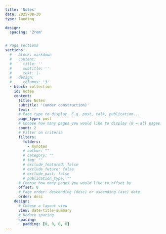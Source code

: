 ```yaml
---
title: 'Notes'
date: 2025-08-30
type: landing

design:
  spacing: '2rem'


# Page sections
sections:
  # - block: markdown
  #   content:
  #     title: ''
  #     subtitle: ''
  #     text: |-
  #   design:
  #     columns: '3'
  - block: collection
    id: notes
    content:
      title: Notes
      subtitle: '(under construction)'
      text: ''
      # Page type to display. E.g. post, talk, publication...
      page_type: post
      # Choose how many pages you would like to display (0 = all pages)
      count: 2
      # Filter on criteria
      filters:
        folders:
          - mynotes
        # author: ""
        # category: ""
        # tag: ""
        # exclude_featured: false
        # exclude_future: false
        # exclude_past: false
        # publication_type: ""
      # Choose how many pages you would like to offset by
      offset: 0
      # Page order: descending (desc) or ascending (asc) date.
      order: desc
    design:
      # Choose a layout view
      view: date-title-summary
      # Reduce spacing
      spacing:
        padding: [0, 0, 0, 0]
---
```

